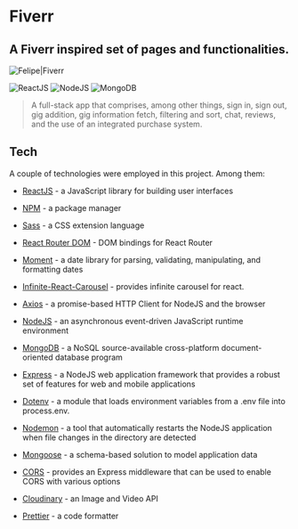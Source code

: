 # Fiverr

## A Fiverr inspired set of pages and functionalities.

![Felipe|Fiverr](https://img.shields.io/badge/FelipeMDantas-Fiverr-green)

<p>

![ReactJS](https://img.shields.io/badge/react-%2320232a.svg?style=for-the-badge&logo=react&logoColor=%2361DAFB)
![NodeJS](https://img.shields.io/badge/node.js-6DA55F?style=for-the-badge&logo=node.js&logoColor=white)
![MongoDB](https://img.shields.io/badge/MongoDB-%234ea94b.svg?style=for-the-badge&logo=mongodb&logoColor=white)

> A full-stack app that comprises, among other things, sign in, sign out, gig addition, gig information fetch, filtering and sort, chat, reviews, and the use of an integrated purchase system.

## Tech

A couple of technologies were employed in this project. Among them:

- [ReactJS] - a JavaScript library for building user interfaces
- [NPM] - a package manager
- [Sass] - a CSS extension language
- [React Router DOM] - DOM bindings for React Router
- [Moment] - a date library for parsing, validating, manipulating, and formatting dates
- [Infinite-React-Carousel] - provides infinite carousel for react.
- [Axios] - a promise-based HTTP Client for NodeJS and the browser
- [NodeJS] - an asynchronous event-driven JavaScript runtime environment
- [MongoDB] - a NoSQL source-available cross-platform document-oriented database program
- [Express] - a NodeJS web application framework that provides a robust set of features for web and mobile applications
- [Dotenv] - a module that loads environment variables from a .env file into process.env.
- [Nodemon] - a tool that automatically restarts the NodeJS application when file changes in the directory are detected
- [Mongoose] - a schema-based solution to model application data
- [CORS] - provides an Express middleware that can be used to enable CORS with various options
- [Cloudinary] - an Image and Video API
- [Prettier] - a code formatter

  [reactjs]: https://reactjs.org/
  [npm]: https://www.npmjs.com/
  [sass]: https://sass-lang.com/
  [react router dom]: https://reactrouter.com/
  [moment]: https://github.com/moment/moment
  [infinite-react-carousel]: https://www.npmjs.com/package/infinite-react-carousel
  [axios]: https://axios-http.com/docs/intro
  [nodejs]: https://nodejs.org/en/
  [mongodb]: https://www.mongodb.com/
  [express]: https://expressjs.com/
  [dotenv]: https://dotenv.org/
  [nodemon]: https://www.npmjs.com/package/nodemon
  [mongoose]: https://mongoosejs.com/
  [cors]: https://github.com/expressjs/cors
  [cloudinary]: https://cloudinary.com/
  [prettier]: https://prettier.io/
